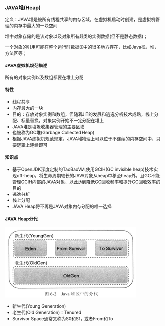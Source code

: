 ### JAVA堆\(Heap\)

定义：JAVA堆是被所有线程共享的内存区域，在虚拟机启动时创建，是虚拟机管理的内存中最大的一块空间

堆中对象存储的是该对象以及对象所有超类的实例数据\(但不是静态数据\)；

一个对象的引用可能在整个运行时数据区中的很多地方存在，比如Java栈，堆，方法区等；

#### JAVA虚拟机规范描述

所有的对象实例以及数组都要在堆上分配

#### 特性

* 线程共享
* 内存最大的一块
* 目的：存放对象实例和数组，但随着JIT的发展和逃逸分析技术成熟，栈上分配、标量替换，对象实例开始不一定分配在堆上
* JAVA堆是垃圾收集器管理的主要区域
* 也被称为GC堆\(Garbage Collected Heap\)
* 根据JAVA虚拟机规范规定，JAVA堆物理上可以位于不连续的内存空间中，只要逻辑上连续即可

#### 知识点

* 基于OpenJDK深度定制的TaoBaoVM,使用GCIH\(GC invisible heap\)技术实现off-heap，将生命周期较长的JAVA对象从heap中移至heap外，且GC不能管理GCIH内部的JAVA对象，以此达到降低GC回收频率和提升GC回收效率的目的
* 逃逸分析
* 栈上分配
* JAVA Heap将不再是JAVA对象内存分配的唯一选择

#### JAVA Heap分代

![](/assets/201708040028.png)

* 新生代\(Young Generation\)
* 老生代\(Old Generation\)：Tenured
* Survivor Space通常又称为S0和S1，或者From和To



